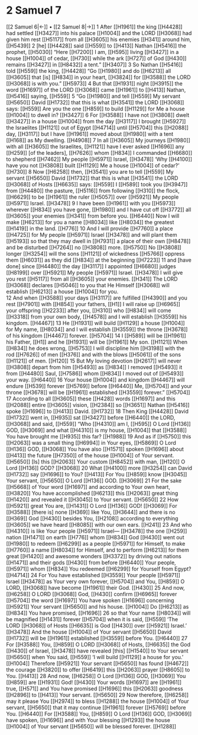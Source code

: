# 2 Samuel 7
[[2 Samuel 6|←]] • [[2 Samuel 8|→]]
1 After [[H1961]] the king [[H4428]] had settled [[H3427]] into his palace [[H1004]] and the LORD [[H3068]] had given him rest [[H5117]] from all [[H3605]] his enemies [[H341]] around him, [[H5439]] 
2 [he] [[H4428]] said [[H559]] to [[H413]] Nathan [[H5416]] the prophet, [[H5030]] “Here [[H7200]] I am, [[H595]] living [[H3427]] in a house [[H1004]] of cedar, [[H730]] while the ark [[H727]] of God [[H430]] remains [[H3427]] in [[H8432]] a tent.” [[H3407]] 
3 So Nathan [[H5416]] told [[H559]] the king, [[H4428]] “Go [[H1980]] and do [[H6213]] all [[H3605]] that [is] [[H834]] in your heart, [[H3824]] for [[H3588]] the LORD [[H3068]] is with you.” [[H5973]] 
4 But that [[H1931]] night [[H3915]] the word [[H1697]] of the LORD [[H3068]] came [[H1961]] to [[H413]] Nathan, [[H5416]] saying, [[H559]] 
5 “Go [[H1980]] and tell [[H559]] My servant [[H5650]] David [[H1732]] that this is what [[H3541]] the LORD [[H3068]] says: [[H559]] Are you the one [[H859]] to build [[H1129]] for Me  a house [[H1004]] to dwell in? [[H3427]] 
6 For [[H3588]] I have not [[H3808]] dwelt [[H3427]] in a house [[H1004]] from the day [[H3117]] I brought [[H5927]] the Israelites [[H1121]] out of Egypt [[H4714]] until [[H5704]] this [[H2088]] day, [[H3117]] but I have [[H1961]] moved about [[H1980]] with a tent [[H168]] as My dwelling. [[H4908]] 
7 In all [[H3605]] My journeys [[H1980]] with all [[H3605]] the Israelites, [[H1121]] have I ever asked [[H1696]] any [[H259]] [of the leaders], [[H7626]] whom [[H834]] I commanded [[H6680]] to shepherd [[H7462]] My people [[H5971]] Israel, [[H3478]] ‘Why [[H4100]] have you not [[H3808]] built [[H1129]] Me  a house [[H1004]] of cedar?’ [[H730]] 
8 Now [[H6258]] then, [[H3541]] you are to tell [[H559]] My servant [[H5650]] David [[H1732]] that this is what [[H3541]] the LORD [[H3068]] of Hosts [[H6635]] says: [[H559]] I [[H589]] took you [[H3947]] from [[H4480]] the pasture, [[H5116]] from following [[H310]] the flock, [[H6629]] to be [[H1961]] the ruler [[H5057]] over [[H5921]] My people [[H5971]] Israel. [[H3478]] 
9 I have been [[H1961]] with you [[H5973]] wherever [[H834]] you have gone, [[H1980]] and I have cut off [[H3772]] all [[H3605]] your enemies [[H341]] from before you. [[H6440]] Now I will make [[H6213]] for you  a name [[H8034]] like [[H8034]] the greatest [[H1419]] in the land. [[H776]] 
10 And I will provide [[H7760]] a place [[H4725]] for My people [[H5971]] Israel [[H3478]] and will plant them [[H5193]] so that they may dwell in [[H7931]] a place of their own [[H8478]] and be disturbed [[H7264]] no [[H3808]] more. [[H5750]] No [[H3808]] longer [[H3254]] will the sons [[H1121]] of wickedness [[H5766]] oppress them [[H6031]] as they did [[H834]] at the beginning [[H7223]] 
11 and [have done] since [[H4480]] the day [[H3117]] I appointed [[H6680]] judges [[H8199]] over [[H5921]] My people [[H5971]] Israel. [[H3478]] I will give you rest [[H5117]] from all [[H3605]] your enemies. [[H341]] The LORD [[H3068]] declares [[H5046]] to you  that He Himself [[H3068]] will establish [[H6213]] a house [[H1004]] for you.  
12 And when [[H3588]] your days [[H3117]] are fulfilled [[H4390]] and you rest [[H7901]] with [[H854]] your fathers, [[H1]] I will raise up [[H6965]] your offspring [[H2233]] after you, [[H310]] who [[H834]] will come [[H3318]] from your own body, [[H4578]] and I will establish [[H3559]] his kingdom. [[H4467]] 
13 He [[H1931]] will build [[H1129]] a house [[H1004]] for My name, [[H8034]] and I will establish [[H3559]] the throne [[H3678]] of his kingdom [[H4467]] forever. [[H5704]] 
14 I [[H589]] will be [[H1961]] his  Father, [[H1]] and he [[H1931]] will be [[H1961]] My  son. [[H1121]] When [[H834]] he does wrong, [[H5753]] I will discipline him [[H3198]] with the rod [[H7626]] of men [[H376]] and with the blows [[H5061]] of the sons [[H1121]] of men. [[H120]] 
15 But My loving devotion [[H2617]] will never [[H3808]] depart from him [[H5493]] as [[H834]] I removed [[H5493]] it from [[H4480]] Saul, [[H7586]] whom [[H834]] I moved out of [[H5493]] your way. [[H6440]] 
16 Your house [[H1004]] and kingdom [[H4467]] will endure [[H539]] forever [[H5769]] before [[H6440]] Me, [[H5704]] and your throne [[H3678]] will be [[H1961]] established [[H3559]] forever.” [[H5704]] 
17 According to all [[H3605]] these [[H428]] words [[H1697]] and this [[H2088]] entire [[H3605]] vision, [[H2384]] so [[H3651]] Nathan [[H5416]] spoke [[H1696]] to [[H413]] David. [[H1732]] 
18 Then King [[H4428]] David [[H1732]] went in, [[H935]] sat [[H3427]] before [[H6440]] the LORD, [[H3068]] and said, [[H559]] “Who [[H4310]] am I, [[H595]] O Lord [[H136]] GOD, [[H3069]] and what [[H4310]] is my house, [[H1004]] that [[H3588]] You have brought me [[H935]] this far? [[H1988]] 
19 And as if [[H5750]] this [[H2063]] was a small thing [[H6994]] in Your eyes, [[H5869]] O Lord [[H136]] GOD, [[H3068]] You have also [[H1571]] spoken [[H1696]] about [[H413]] the future [[H7350]] of the house [[H1004]] of Your servant. [[H5650]] [Is] this [[H2063]] Your custom [[H8452]] with man, [[H120]] O Lord [[H136]] GOD? [[H3068]] 
20 What [[H4100]] more [[H3254]] can David [[H1732]] say [[H1696]] to You? [[H413]] For You [[H859]] know [[H3045]] Your servant, [[H5650]] O Lord [[H136]] GOD. [[H3069]] 
21 For the sake [[H5668]] of Your word [[H1697]] and according to Your own heart, [[H3820]] You have accomplished [[H6213]] this [[H2063]] great thing [[H1420]] and revealed it [[H3045]] to Your servant. [[H5650]] 
22 How [[H5921]] great You are, [[H1431]] O Lord [[H136]] GOD! [[H3069]] For [[H3588]] [there is] none [[H369]] like You, [[H3644]] and there is no [[H369]] God [[H430]] besides You, [[H2108]] according to everything [[H3605]] we have heard [[H8085]] with our own ears. [[H241]] 
23 And who [[H4310]] is like Your people [[H5971]] Israel— [[H3478]] the one [[H259]] nation [[H1471]] on earth [[H776]] whom [[H834]] God [[H430]] went out [[H1980]] to redeem [[H6299]] as a people [[H5971]] for Himself,  to make [[H7760]] a name [[H8034]] for Himself,  and to perform [[H6213]] for them  great [[H1420]] and awesome wonders [[H3372]] by driving out nations [[H1471]] and their gods [[H430]] from before [[H6440]] Your people, [[H5971]] whom [[H834]] You redeemed [[H6299]] for Yourself  from Egypt? [[H4714]] 
24 For You have established [[H3559]] Your people [[H5971]] Israel [[H3478]] as Your very own  forever, [[H5704]] and You, [[H859]] O LORD, [[H3068]] have become [[H1961]] their God. [[H430]] 
25 And now, [[H6258]] O LORD [[H3068]] God, [[H430]] confirm [[H6965]] forever [[H5704]] the word [[H1697]] You have spoken [[H1696]] concerning [[H5921]] Your servant [[H5650]] and his house. [[H1004]] Do [[H6213]] as [[H834]] You have promised, [[H1696]] 
26 so that Your name [[H8034]] will be magnified [[H1431]] forever [[H5704]] when it is said, [[H559]] ‘The LORD [[H3068]] of Hosts [[H6635]] is God [[H430]] over [[H5921]] Israel.’ [[H3478]] And the house [[H1004]] of Your servant [[H5650]] David [[H1732]] will be [[H1961]] established [[H3559]] before You. [[H6440]] 
27 For [[H3588]] You, [[H859]] O LORD [[H3068]] of Hosts, [[H6635]] the God [[H430]] of Israel, [[H3478]] have revealed [this] [[H1540]] to Your servant [[H5650]] when You said, [[H559]] ‘I will build [[H1129]] a house for you.’ [[H1004]] Therefore [[H5921]] Your servant [[H5650]] has found [[H4672]] the courage [[H3820]] to offer [[H6419]] this [[H2063]] prayer [[H8605]] to You. [[H413]] 
28 And now, [[H6258]] O Lord [[H136]] GOD, [[H3069]] You [[H859]] are [[H1931]] God! [[H430]] Your words [[H1697]] are [[H1961]] true, [[H571]] and You have promised [[H1696]] this [[H2063]] goodness [[H2896]] to [[H413]] Your servant. [[H5650]] 
29 Now therefore, [[H6258]] may it please You [[H2974]] to bless [[H1288]] the house [[H1004]] of Your servant, [[H5650]] that it may continue [[H1961]] forever [[H5769]] before You. [[H6440]] For [[H3588]] You, [[H859]] O Lord [[H136]] GOD, [[H3069]] have spoken, [[H1696]] and with Your blessing [[H1293]] the house [[H1004]] of Your servant [[H5650]] will be blessed forever. [[H1288]] 
